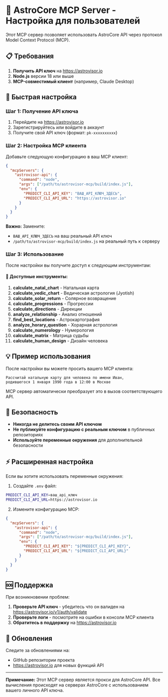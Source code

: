 # 🌟 AstroCore MCP Server - Настройка для пользователей

Этот MCP сервер позволяет использовать AstroCore API через протокол Model Context Protocol (MCP).

## 📋 Требования

1. **Получить API ключ** на https://astrovisor.io
2. **Node.js** версии 18 или выше
3. **MCP-совместимый клиент** (например, Claude Desktop)

## 🚀 Быстрая настройка

### Шаг 1: Получение API ключа

1. Перейдите на https://astrovisor.io
2. Зарегистрируйтесь или войдите в аккаунт
3. Получите свой API ключ (формат: `pk-xxxxxxxxxx`)

### Шаг 2: Настройка MCP клиента

Добавьте следующую конфигурацию в ваш MCP клиент:

```json
{
  "mcpServers": {
    "astrovisor-api": {
      "command": "node",
      "args": ["/path/to/astrovisor-mcp/build/index.js"],
      "env": {
        "PREDICT_CLI_API_KEY": "ВАШ_API_КЛЮЧ_ЗДЕСЬ",
        "PREDICT_CLI_API_URL": "https://astrovisor.io"
      }
    }
  }
}
```

**Важно:** Замените:
- `ВАШ_API_КЛЮЧ_ЗДЕСЬ` на ваш реальный API ключ
- `/path/to/astrovisor-mcp/build/index.js` на реальный путь к серверу

### Шаг 3: Использование

После настройки вы получите доступ к следующим инструментам:

#### 🌟 Доступные инструменты:

1. **calculate_natal_chart** - Натальная карта
2. **calculate_vedic_chart** - Ведическая астрология (Jyotish)
3. **calculate_solar_return** - Солярное возвращение
4. **calculate_progressions** - Прогрессии
5. **calculate_directions** - Дирекции
6. **analyze_relationship** - Анализ отношений
7. **find_best_locations** - Астрокартография
8. **analyze_horary_question** - Хорарная астрология
9. **calculate_numerology** - Нумерология
10. **calculate_matrix** - Матрица судьбы
11. **calculate_human_design** - Дизайн человека

## 💡 Пример использования

После настройки вы можете просить вашего MCP клиента:

```
Рассчитай натальную карту для человека по имени Иван, 
родившегося 1 января 1990 года в 12:00 в Москве
```

MCP сервер автоматически преобразует это в вызов соответствующего API.

## 🔐 Безопасность

- **Никогда не делитесь своим API ключом**
- **Не публикуйте конфигурацию с реальным ключом** в публичных репозиториях
- **Используйте переменные окружения** для дополнительной безопасности

## ⚡ Расширенная настройка

Если вы хотите использовать переменные окружения:

1. Создайте `.env` файл:
```bash
PREDICT_CLI_API_KEY=ваш_api_ключ
PREDICT_CLI_API_URL=https://astrovisor.io
```

2. Измените конфигурацию MCP:
```json
{
  "mcpServers": {
    "astrovisor-api": {
      "command": "node",
      "args": ["/path/to/astrovisor-mcp/build/index.js"],
      "env": {
        "PREDICT_CLI_API_KEY": "${PREDICT_CLI_API_KEY}",
        "PREDICT_CLI_API_URL": "${PREDICT_CLI_API_URL}"
      }
    }
  }
}
```

## 🆘 Поддержка

При возникновении проблем:

1. **Проверьте API ключ** - убедитесь что он валиден на https://astrovisor.io/v1/auth/validate
2. **Проверьте логи** - посмотрите на ошибки в консоли MCP клиента
3. **Обратитесь в поддержку** на https://astrovisor.io

## 🔄 Обновления

Следите за обновлениями на:
- GitHub репозитории проекта
- https://astrovisor.io для новых функций API

---

**Примечание:** Этот MCP сервер является прокси для AstroCore API. Все вычисления происходят на серверах AstroCore с использованием вашего личного API ключа.
